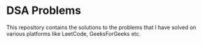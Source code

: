 # DSA Problems

This repository contains the solutions to the problems that I have solved on various platforms like LeetCode, GeeksForGeeks etc.
